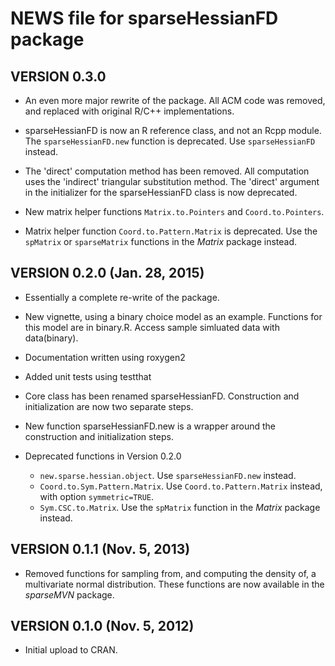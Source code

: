 # NEWS file for sparseHessianFD package 

## VERSION 0.3.0

*  An even more major rewrite of the package.  All ACM code was
removed, and replaced with original R/C++ implementations.

*  sparseHessianFD is now an R reference class, and not an Rcpp
module.  The `sparseHessianFD.new` function is deprecated.  Use
`sparseHessianFD` instead.

*  The 'direct' computation method has been removed.  All computation
   uses the 'indirect' triangular substitution method.  The 'direct'
   argument in the initializer for the sparseHessianFD class is now deprecated.

* New matrix helper functions  `Matrix.to.Pointers` and `Coord.to.Pointers`.

*  Matrix helper function `Coord.to.Pattern.Matrix` is deprecated.
   Use the `spMatrix` or `sparseMatrix` functions in the *Matrix*
   package instead.

## VERSION 0.2.0 (Jan. 28, 2015)

*  Essentially a complete re-write of the package.

*  New vignette, using a binary choice model as an example. Functions for this model are in binary.R.  Access sample simluated data with data(binary).

*  Documentation written using roxygen2

*  Added unit tests using testthat

*  Core class has been renamed sparseHessianFD. Construction and initialization are now two separate steps.

*  New function sparseHessianFD.new is a wrapper around the construction and initialization steps.

*  Deprecated functions in Version 0.2.0
    +  `new.sparse.hessian.object`.  Use `sparseHessianFD.new` instead.
    +  `Coord.to.Sym.Pattern.Matrix`. Use `Coord.to.Pattern.Matrix` instead, with option `symmetric=TRUE`.
    +  `Sym.CSC.to.Matrix`.  Use the `spMatrix` function in the *Matrix* package instead.
   


## VERSION 0.1.1 (Nov. 5, 2013)

*  Removed functions for sampling from, and computing the density of, a multivariate normal distribution.  These functions are now available in the *sparseMVN* package.


## VERSION 0.1.0 (Nov. 5, 2012)

*  Initial upload to CRAN.

